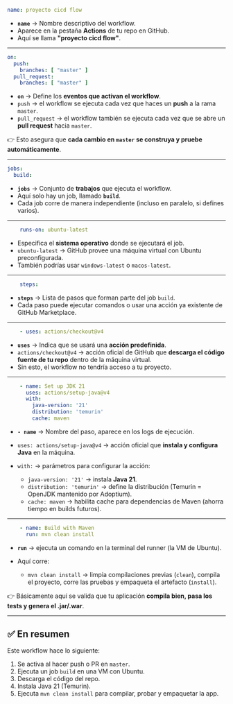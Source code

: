```yaml
name: proyecto cicd flow
```

* **`name`** → Nombre descriptivo del workflow.
* Aparece en la pestaña **Actions** de tu repo en GitHub.
* Aquí se llama **"proyecto cicd flow"**.

---

```yaml
on:
  push:
    branches: [ "master" ]
  pull_request:
    branches: [ "master" ]
```

* **`on`** → Define los **eventos que activan el workflow**.
* `push` → el workflow se ejecuta cada vez que haces un **push** a la rama `master`.
* `pull_request` → el workflow también se ejecuta cada vez que se abre un **pull request** hacia `master`.

👉 Esto asegura que **cada cambio en `master` se construya y pruebe automáticamente**.

---

```yaml
jobs:
  build:
```

* **`jobs`** → Conjunto de **trabajos** que ejecuta el workflow.
* Aquí solo hay un job, llamado **`build`**.
* Cada job corre de manera independiente (incluso en paralelo, si defines varios).

---

```yaml
    runs-on: ubuntu-latest
```

* Especifica el **sistema operativo** donde se ejecutará el job.
* `ubuntu-latest` → GitHub provee una máquina virtual con Ubuntu preconfigurada.
* También podrías usar `windows-latest` o `macos-latest`.

---

```yaml
    steps:
```

* **`steps`** → Lista de pasos que forman parte del job `build`.
* Cada paso puede ejecutar comandos o usar una acción ya existente de GitHub Marketplace.

---

```yaml
    - uses: actions/checkout@v4
```

* **`uses`** → Indica que se usará una **acción predefinida**.
* `actions/checkout@v4` → acción oficial de GitHub que **descarga el código fuente de tu repo** dentro de la máquina virtual.
* Sin esto, el workflow no tendría acceso a tu proyecto.

---

```yaml
    - name: Set up JDK 21
      uses: actions/setup-java@v4
      with:
        java-version: '21'
        distribution: 'temurin'
        cache: maven
```

* **`- name`** → Nombre del paso, aparece en los logs de ejecución.
* `uses: actions/setup-java@v4` → acción oficial que **instala y configura Java** en la máquina.
* `with:` → parámetros para configurar la acción:

  * `java-version: '21'` → instala **Java 21**.
  * `distribution: 'temurin'` → define la distribución (Temurin = OpenJDK mantenido por Adoptium).
  * `cache: maven` → habilita cache para dependencias de Maven (ahorra tiempo en builds futuros).

---

```yaml
    - name: Build with Maven
      run: mvn clean install
```

* **`run`** → ejecuta un comando en la terminal del runner (la VM de Ubuntu).
* Aquí corre:

  * `mvn clean install` → limpia compilaciones previas (`clean`), compila el proyecto, corre las pruebas y empaqueta el artefacto (`install`).

👉 Básicamente aquí se valida que tu aplicación **compila bien, pasa los tests y genera el .jar/.war**.

---

## ✅ En resumen

Este workflow hace lo siguiente:

1. Se activa al hacer push o PR en `master`.
2. Ejecuta un job `build` en una VM con Ubuntu.
3. Descarga el código del repo.
4. Instala Java 21 (Temurin).
5. Ejecuta `mvn clean install` para compilar, probar y empaquetar la app.